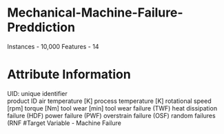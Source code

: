 # Mechanical-Machine-Failure-Preddiction
Instances - 10,000
Features - 14
# Attribute Information
UID: unique identifier       
product ID
air temperature [K]
process temperature [K]
rotational speed [rpm]
torque [Nm]
tool wear [min]
tool wear failure (TWF)
heat dissipation failure (HDF)
power failure (PWF)
overstrain failure (OSF)
random failures (RNF
#Target Variable - 
Machine Failure
